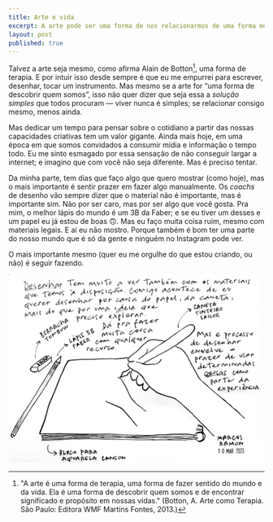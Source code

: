```yaml
---
title: Arte e vida
excerpt: A arte pode ser uma forma de nos relacionarmos de uma forma melhor cada um consigo mesmo.
layout: post
published: true
---
```


Talvez a arte seja mesmo, como afirma Alain de Botton[^1], uma forma de terapia. E por intuir isso desde sempre é que eu me empurrei para escrever, desenhar, tocar um instrumento. Mas mesmo se a arte for “uma forma de descobrir quem somos”, isso não quer dizer que seja essa a *solução simples* que todos procuram — viver nunca é simples; se relacionar consigo mesmo, menos ainda.

Mas dedicar um tempo para pensar sobre o cotidiano a partir das nossas capacidades criativas tem um valor gigante. Ainda mais hoje, em uma época em que somos convidados a consumir mídia e informação o tempo todo. Eu me sinto esmagado por essa sensação de não conseguir largar a internet; e imagino que com você não seja diferente. Mas é preciso tentar.

Da minha parte, tem dias que faço algo que quero mostrar (como hoje), mas o mais importante é sentir prazer em fazer algo manualmente. Os *coachs* de desenho vão sempre dizer que o material não é importante, mas é importante sim. Não por ser caro, mas por ser algo que você gosta. Pra mim, o melhor lápis do mundo é um 3B da Faber; e se eu tiver um desses e um papel eu já estou de boas 🙃. Mas eu faço muita coisa ruim, mesmo com materiais legais. E aí eu não mostro. Porque também é bom ter uma parte do nosso mundo que é só da gente e ninguém no Instagram pode ver. 

O mais importante mesmo (quer eu me orgulhe do que estou criando, ou não) é seguir fazendo.

<img src="/assets/images/20230310_165905-01.jpeg">

[^1]: "A arte é uma forma de terapia, uma forma de fazer sentido do mundo e da vida. Ela é uma forma de descobrir quem somos e de encontrar significado e propósito em nossas vidas." (Botton, A. Arte como Terapia. São Paulo: Editora WMF Martins Fontes, 2013.)
